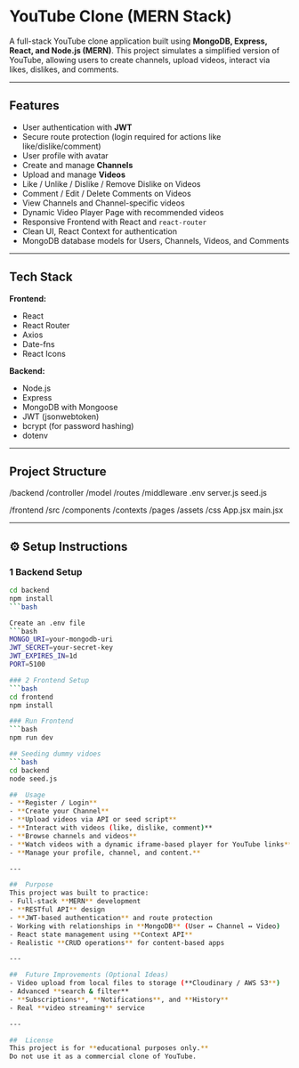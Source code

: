 #  YouTube Clone (MERN Stack)

A full-stack YouTube clone application built using **MongoDB, Express, React, and Node.js (MERN)**. This project simulates a simplified version of YouTube, allowing users to create channels, upload videos, interact via likes, dislikes, and comments.

---

##  Features
- User authentication with **JWT**
- Secure route protection (login required for actions like like/dislike/comment)
- User profile with avatar
- Create and manage **Channels**
- Upload and manage **Videos**
- Like / Unlike / Dislike / Remove Dislike on Videos
- Comment / Edit / Delete Comments on Videos
- View Channels and Channel-specific videos
- Dynamic Video Player Page with recommended videos
- Responsive Frontend with React and `react-router`
- Clean UI, React Context for authentication
- MongoDB database models for Users, Channels, Videos, and Comments

---

##  Tech Stack
**Frontend:**  
- React  
- React Router  
- Axios  
- Date-fns  
- React Icons  

**Backend:**  
- Node.js  
- Express  
- MongoDB with Mongoose  
- JWT (jsonwebtoken)  
- bcrypt (for password hashing)  
- dotenv  

---

##  Project Structure

/backend
    /controller
    /model
    /routes
    /middleware
    .env
    server.js
    seed.js

/frontend
    /src
        /components
        /contexts
        /pages
        /assets
        /css
        App.jsx
        main.jsx



---

## ⚙️ Setup Instructions

### 1 Backend Setup
```bash
cd backend
npm install
```bash

Create an .env file 
```bash
MONGO_URI=your-mongodb-uri
JWT_SECRET=your-secret-key
JWT_EXPIRES_IN=1d
PORT=5100

### 2 Frontend Setup
```bash
cd frontend
npm install

### Run Frontend
```bash
npm run dev

## Seeding dummy vidoes
```bash
cd backend
node seed.js

##  Usage
- **Register / Login**
- **Create your Channel**
- **Upload videos via API or seed script**
- **Interact with videos (like, dislike, comment)**
- **Browse channels and videos**
- **Watch videos with a dynamic iframe-based player for YouTube links**
- **Manage your profile, channel, and content.**

---

##  Purpose
This project was built to practice:
- Full-stack **MERN** development
- **RESTful API** design
- **JWT-based authentication** and route protection
- Working with relationships in **MongoDB** (User ↔ Channel ↔ Video)
- React state management using **Context API**
- Realistic **CRUD operations** for content-based apps

---

##  Future Improvements (Optional Ideas)
- Video upload from local files to storage (**Cloudinary / AWS S3**)
- Advanced **search & filter**
- **Subscriptions**, **Notifications**, and **History**
- Real **video streaming** service

---

##  License
This project is for **educational purposes only.**  
Do not use it as a commercial clone of YouTube.

